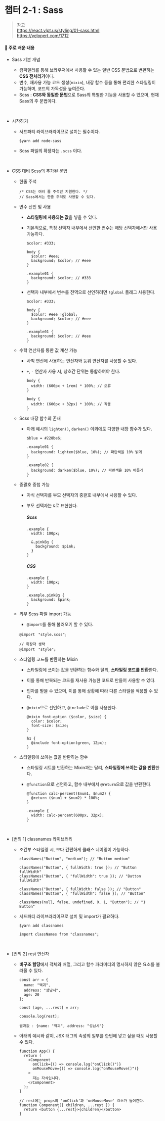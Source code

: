 # 챕터 2-1 : Sass

> 참고 <br> https://react.vlpt.us/styling/01-sass.html <br> https://velopert.com/1712

#### 📕 주로 배운 내용

- Sass 기본 개념

  - 컴파일러를 통해 브라우저에서 사용할 수 있는 일반 CSS 문법으로 변환하는 **CSS 전처리기**이다.
  - 변수, 재사용 가능 코드 생성(`mixin`), 내장 함수 등을 통해 편리한 스타일링이 가능하며, 코드의 가독성을 높여준다.
  - Scss : **CSS와 동일한 문법**으로 Sass의 특별한 기능을 사용할 수 있으며, 현재 Sass의 주 문법이다.<br>

<br>

- 시작하기

  - 서드파티 라이브러리이므로 설치는 필수이다.
    ```
    $yarn add node-sass
    ```
  - Scss 파일의 확장자는 `.scss` 이다.

<br>

- CSS 대비 Scss의 추가된 문법

  - 한줄 주석
    ```
    /* CSS는 여러 줄 주석만 지원한다. */
    // Sass에서는 한줄 주석도 사용할 수 있다.
    ```
  - 변수 선언 및 사용

    - **스타일링에 사용되는 값**을 넣을 수 있다.
    - 기본적으로, 특정 선택자 내부에서 선언한 변수는 해당 선택자에서만 사용 가능하다.

      ```
      $color: #333;

      body {
        $color: #eee;
        background; $color; // #eee
      }

      .example01 {
        background: $color; // #333
      }
      ```

    - 선택자 내부에서 변수를 전역으로 선언하려면 `!global` 플래그 사용한다.

      ```
      $color: #333;

      body {
        $color: #eee !global;
        background; $color; // #eee
      }

      .example01 {
        background: $color; // #eee
      }
      ```

  - 수학 연산자를 통한 값 계산 가능

    - 사칙 연산에 사용하는 연산자와 등위 연산자를 사용할 수 있다.
    - `+`, `-` 연산자 사용 시, 상호간 단위는 통합하여야 한다.

      ```
      body {
        width: (600px + 1rem) * 100%; // 오류
      }
      ```

      ```
      body {
        width: (600px + 32px) * 100%; // 작동
      }
      ```

  - Scss 내장 함수의 존재

    - 아래 예시의 `lighten()`, `darken()` 이외에도 다양한 내장 함수가 있다.

      ```
      $blue = #228be6;

      .example01 {
        background: lighten($blue, 10%); // 파란색을 10% 밝게
      }

      .example02 {
        background: darken($blue, 10%); // 파란색을 10% 어둡게
      }
      ```

  - 중괄호 중첩 가능

    - 자식 선택자를 부모 선택자의 중괄호 내부에서 사용할 수 있다.
    - 부모 선택자는 `&`로 표현한다.

      ##### Scss

      ```
      .example {
        width: 100px;

        &.pinkBg {
          background: $pink;
        }
      }
      ```

      ##### CSS

      ```
      .example {
        width: 100px;
      }

      .example.pinkBg {
        background: $pink;
      }
      ```

  - 외부 Scss 파일 import 가능

    - `@import`를 통해 불러오기 할 수 있다.

    ```
    @importㅤ"style.scss";
    ```

    ```
    // 확장자 생략
    @importㅤ"style";
    ```

  - 스타일링 코드를 반환하는 Mixin

    - 스타일링에 쓰이는 값을 반환하는 함수와 달리, **스타일링 코드를 반환**한다.
    - 이를 통해 반복되는 코드를 재사용 가능한 코드로 만들어 사용할 수 있다.
    - 인자를 받을 수 있으며, 이를 통해 상황에 따라 다른 스타일을 적용할 수 있다.
    - `@mixin`으로 선언하고, `@include`로 이를 사용한다.

      ```
      @mixin font-option ($color, $size) {
        color: $color;
        font-size: $size;
      }

      h1 {
        @include font-option(green, 12px);
      }
      ```

  - 스타일링에 쓰이는 값을 반환하는 함수

    - 스타일링 시트를 반환하는 Mixin과는 달리, **스타일링에 쓰이는 값을 반환**한다.
    - `@function`으로 선언하고, 함수 내부에서 `@return`으로 값을 반환한다.

      ```
      @function calc-percent($num1, $num2) {
        @return ($num1 + $num2) * 100%;
      }

      .example {
        width: calc-percent(600px, 32px);
      }
      ```

<br>

- [번외 1] classnames 라이브러리

  - 조건부 스타일링 시, 보다 간편하게 클래스 네이밍이 가능하다.

    ```
    classNames("Button", "medium"); // "Button medium"

    classNames("Button", { fullWidth: true }); // "Button fullWidth"
    classNames("Button", { "fullWidth": true }); // "Button fullWidth"

    classNames("Button", { fullWidth: false }); // "Button"
    classNames("Button", { "fullWidth": false }); // "Button"

    classNames(null, false, undefined, 0, 1, "Button"); // "1 Button"
    ```

  - 서드파티 라이브러리이므로 설치 및 import가 필요하다.
    ```
    $yarn add classnames
    ```
    ```
    import classNames from "classnames";
    ```

<br>

- [번외 2] rest 연산자

  - **비구조 할당**에서 객체와 배열, 그리고 함수 파라미터의 명시하지 않은 요소를 불러올 수 있다.

    ```
    const arr = {
      name: "백괴",
      address: "성남시",
      age: 20
    };

    const [age, ...rest] = arr;

    console.log(rest);
    ```

    ```
    결과값 : {name: "백괴", address: "성남시"}
    ```

  - 아래의 예시와 같이, JSX 태그의 속성의 일부를 한번에 넣고 싶을 때도 사용할 수 있다.

    ```
    function App() {
      return (
        <Component
          onClick={() => console.log("onClick()")}
          onMouseMove={() => console.log("onMouseMove()")}
        >
          저는 자식입니다.
        </Component>
      );
    }
    ```

    ```
    // rest에는 props의 'onClick'과 'onMouseMove' 요소가 들어간다.
    function Component({ children, ...rest }) {
      return <button {...rest}>{children}</button>
    }
    ```
